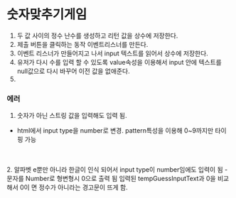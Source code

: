 # 숫자맞추기게임

1. 두 값 사이의 정수 난수를 생성하고 리턴 값을 상수에 저장한다.
2. 제출 버튼을 클릭하는 동작 이벤트리스너를 만든다.
3. 이벤트 리스너가 만들어지고 나서 input 텍스트를 읽어서 상수에 저장한다.  
4. 유저가 다시 수를 입력 할 수 있도록 value속성을 이용해서 input 안에 텍스트를 null값으로 다시 바꾸어 이전 값을 없애준다.
5. 

### 에러

1. 숫자가 아닌 스트링 값을 입력해도 입력 됨.
  - html에서 input type을 number로 변경. pattern특성을 이용해 0~9까지만 타이핑 가능
<br>
<br>
2. 알파벳 e뿐만 아니라 한글이 인식 되어서 input type이 number임에도 입력이 됨
  -문자를 Number로 형변형시 0으로 출력 됨 입력된 tempGuessInputText과 0을 비교해서 0이 면 
  정수가 아니라는 경고문이 뜨게 함.
  